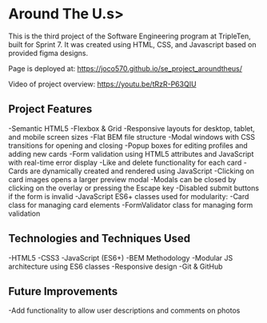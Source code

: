 # Around The U.s>

This is the third project of the Software Engineering program at TripleTen, built for Sprint 7. It was created using HTML, CSS, and Javascript based on provided figma designs.

Page is deployed at: https://joco570.github.io/se_project_aroundtheus/

Video of project overview: https://youtu.be/tRzR-P63QIU

## Project Features

-Semantic HTML5
-Flexbox & Grid
-Responsive layouts for desktop, tablet, and mobile screen sizes
-Flat BEM file structure
-Modal windows with CSS transitions for opening and closing
-Popup boxes for editing profiles and adding new cards
-Form validation using HTML5 attributes and JavaScript with real-time error display
-Like and delete functionality for each card
-Cards are dynamically created and rendered using JavaScript
-Clicking on card images opens a larger preview modal
-Modals can be closed by clicking on the overlay or pressing the Escape key
-Disabled submit buttons if the form is invalid
-JavaScript ES6+ classes used for modularity:
-Card class for managing card elements
-FormValidator class for managing form validation

## Technologies and Techniques Used

-HTML5
-CSS3
-JavaScript (ES6+)
-BEM Methodology
-Modular JS architecture using ES6 classes
-Responsive design
-Git & GitHub

## Future Improvements

-Add functionality to allow user descriptions and comments on photos
